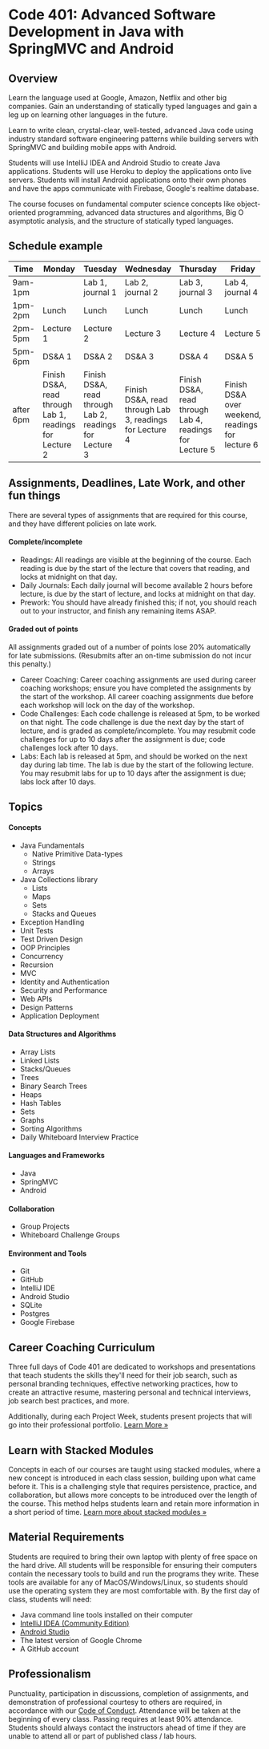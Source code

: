 # Code 401: Advanced Software Development in Java with SpringMVC and Android

## Overview
Learn the language used at Google, Amazon, Netflix and other big companies.
Gain an understanding of statically typed languages and gain a leg up on
learning other languages in the future.

Learn to write clean, crystal-clear, well-tested, advanced Java code using
industry standard software engineering patterns while building servers with
SpringMVC and building mobile apps with Android.

Students will use IntelliJ IDEA and Android Studio to create Java applications.
Students will use Heroku to deploy the applications onto live servers. Students
will install Android applications onto their own phones and have the apps
communicate with Firebase, Google's realtime database.

The course focuses on fundamental computer science concepts like
object-oriented programming, advanced data structures and algorithms, Big O
asymptotic analysis, and the structure of statically typed languages.

## Schedule example

|Time   | Monday  | Tuesday |Wednesday|Thursday |Friday|
|-------|---------|---------|---------|---------|--------|
|9am-1pm| | Lab 1, journal 1| Lab 2, journal 2|Lab 3, journal 3|Lab 4, journal 4|
|1pm-2pm|Lunch    | Lunch   | Lunch   |Lunch    |Lunch    |
|2pm-5pm|Lecture 1|Lecture 2|Lecture 3|Lecture 4|Lecture 5|
|5pm-6pm|DS&A 1   |DS&A 2   |DS&A 3   |DS&A 4   |DS&A 5   |
|after 6pm|Finish DS&A, read through Lab 1, readings for Lecture 2|Finish DS&A, read through Lab 2, readings for Lecture 3|Finish DS&A, read through Lab 3, readings for Lecture 4|Finish DS&A, read through Lab 4, readings for Lecture 5|Finish DS&A over weekend, readings for lecture 6|

## Assignments, Deadlines, Late Work, and other fun things
There are several types of assignments that are required for this course, and they have different policies on late work.

#### Complete/incomplete
* Readings: All readings are visible at the beginning of the course. Each reading is due by the start of the lecture that covers that reading, and locks at midnight on that day.
* Daily Journals: Each daily journal will become available 2 hours before lecture, is due by the start of lecture, and locks at midnight on that day.
* Prework: You should have already finished this; if not, you should reach out to your instructor, and finish any remaining items ASAP.

#### Graded out of points
All assignments graded out of a number of points lose 20% automatically for late submissions. (Resubmits after an on-time submission do not incur this penalty.)

* Career Coaching: Career coaching assignments are used during career coaching workshops; ensure you have completed the assignments by the start of the workshop. All career coaching assignments due before each workshop will lock on the day of the workshop.
* Code Challenges: Each code challenge is released at 5pm, to be worked on that night. The code challenge is due the next day by the start of lecture, and is graded as complete/incomplete. You may resubmit code challenges for up to 10 days after the assignment is due; code challenges lock after 10 days.
* Labs: Each lab is released at 5pm, and should be worked on the next day during lab time. The lab is due by the start of the following lecture. You may resubmit labs for up to 10 days after the assignment is due; labs lock after 10 days.


## Topics

#### Concepts
* Java Fundamentals
  * Native Primitive Data-types
  * Strings
  * Arrays
* Java Collections library
  * Lists
  * Maps
  * Sets
  * Stacks and Queues
* Exception Handling
* Unit Tests
* Test Driven Design
* OOP Principles
* Concurrency
* Recursion
* MVC
* Identity and Authentication
* Security and Performance
* Web APIs
* Design Patterns
* Application Deployment

#### Data Structures and Algorithms
* Array Lists
* Linked Lists
* Stacks/Queues
* Trees
* Binary Search Trees
* Heaps
* Hash Tables
* Sets
* Graphs
* Sorting Algorithms
* Daily Whiteboard Interview Practice

#### Languages and Frameworks
* Java
* SpringMVC
* Android

#### Collaboration
* Group Projects
* Whiteboard Challenge Groups

#### Environment and Tools
* Git
* GitHub
* IntelliJ IDE
* Android Studio
* SQLite
* Postgres
* Google Firebase

## Career Coaching Curriculum
Three full days of Code 401 are dedicated to workshops and presentations that
teach students the skills they'll need for their job search, such as personal
branding techniques, effective networking practices, how to create an
attractive resume, mastering personal and technical interviews, job search best
practices, and more.

Additionally, during each Project Week, students present projects that will go
into their professional portfolio. [Learn More »](https://www.codefellows.org/get-a-software-development-job)

## Learn with Stacked Modules
Concepts in each of our courses are taught using stacked modules, where a new
concept is introduced in each class session, building upon what came before it.
This is a challenging style that requires persistence, practice, and
collaboration, but allows more concepts to be introduced over the length of the
course. This method helps students learn and retain more information in a short
period of time. [Learn more about stacked modules »](https://www.codefellows.org/blog/how-to-accelerate-your-learning-with-stacked-modules)

## Material Requirements
Students are required to bring their own laptop with plenty of free space on
the hard drive. All students will be responsible for ensuring their computers contain
the necessary tools to build and run the programs they write. These tools are available
for any of MacOS/Windows/Linux, so students should use the operating system they are
most comfortable with. By the first day of class, students will need:

* Java command line tools installed on their computer
* [IntelliJ IDEA (Community Edition)](https://www.jetbrains.com/idea/download/)
* [Android Studio](https://developer.android.com/studio/index.html)
* The latest version of Google Chrome
* A GitHub account

## Professionalism
Punctuality, participation in discussions, completion of assignments, and
demonstration of professional courtesy to others are required, in accordance
with our [Code of Conduct](https://github.com/codefellows/code-of-conduct).
Attendance will be taken at the beginning of every class. Passing requires at
least 90% attendance. Students should always contact the instructors ahead of
time if they are unable to attend all or part of published class / lab hours.
